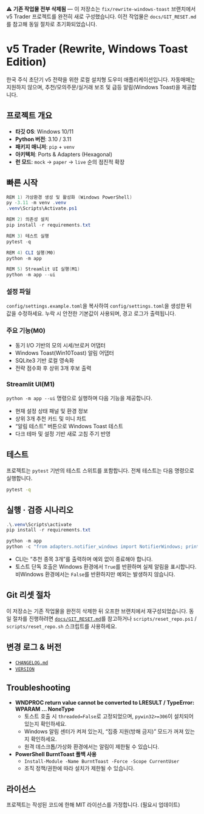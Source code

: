 ⚠️ **기존 작업물 전부 삭제됨** — 이 저장소는 `fix/rewrite-windows-toast` 브랜치에서 v5 Trader 프로젝트를 완전히 새로 구성했습니다. 이전 작업물은 `docs/GIT_RESET.md`를 참고해 동일 절차로 초기화되었습니다.

# v5 Trader (Rewrite, Windows Toast Edition)

한국 주식 초단기 v5 전략을 위한 로컬 설치형 도우미 애플리케이션입니다. 자동매매는 지원하지 않으며, 추천/모의주문/실거래 보조 및 급등 알림(Windows Toast)을 제공합니다.

## 프로젝트 개요
- **타깃 OS**: Windows 10/11
- **Python 버전**: 3.10 / 3.11
- **패키지 매니저**: `pip` + `venv`
- **아키텍처**: Ports & Adapters (Hexagonal)
- **런 모드**: `mock` → `paper` → `live` 순의 점진적 확장

## 빠른 시작
```powershell
REM 1) 가상환경 생성 및 활성화 (Windows PowerShell)
py -3.11 -m venv .venv
.venv\Scripts\Activate.ps1

REM 2) 의존성 설치
pip install -r requirements.txt

REM 3) 테스트 실행
pytest -q

REM 4) CLI 실행(M0)
python -m app

REM 5) Streamlit UI 실행(M1)
python -m app --ui
```

### 설정 파일
`config/settings.example.toml`을 복사하여 `config/settings.toml`을 생성한 뒤 값을 수정하세요. 누락 시 안전한 기본값이 사용되며, 경고 로그가 출력됩니다.

### 주요 기능(M0)
- 동기 I/O 기반의 모의 시세/브로커 어댑터
- Windows Toast(Win10Toast) 알림 어댑터
- SQLite3 기반 로컬 영속화
- 전략 점수화 후 상위 3개 후보 출력

### Streamlit UI(M1)
`python -m app --ui` 명령으로 실행하며 다음 기능을 제공합니다.
- 현재 설정 상태 패널 및 환경 정보
- 상위 3개 추천 카드 및 미니 차트
- “알림 테스트” 버튼으로 Windows Toast 테스트
- 다크 테마 및 설정 기반 새로 고침 주기 반영

## 테스트
프로젝트는 `pytest` 기반의 테스트 스위트를 포함합니다. 전체 테스트는 다음 명령으로 실행합니다.

```bash
pytest -q
```

## 실행 · 검증 시나리오
```powershell
.\.venv\Scripts\activate
pip install -r requirements.txt

python -m app
python -c "from adapters.notifier_windows import NotifierWindows; print(NotifierWindows().send('hello'))"
```

- CLI는 “추천 종목 3개”를 출력하며 예외 없이 종료해야 합니다.
- 토스트 단독 호출은 Windows 환경에서 `True`를 반환하며 실제 알림을 표시합니다. 비Windows 환경에서는 `False`를 반환하지만 예외는 발생하지 않습니다.

## Git 리셋 절차
이 저장소는 기존 작업물을 완전히 삭제한 뒤 오프한 브랜치에서 재구성되었습니다. 동일 절차를 진행하려면 [`docs/GIT_RESET.md`](docs/GIT_RESET.md)를 참고하거나 `scripts/reset_repo.ps1` / `scripts/reset_repo.sh` 스크립트를 사용하세요.

## 변경 로그 & 버전
- [`CHANGELOG.md`](CHANGELOG.md)
- [`VERSION`](VERSION)

## Troubleshooting
- **WNDPROC return value cannot be converted to LRESULT / TypeError: WPARAM … NoneType**
  - 토스트 호출 시 `threaded=False`로 고정되었으며, `pywin32>=306`이 설치되어 있는지 확인하세요.
  - Windows 알림 센터가 켜져 있는지, “집중 지원(방해 금지)” 모드가 꺼져 있는지 확인하세요.
  - 원격 데스크톱/가상화 환경에서는 알림이 제한될 수 있습니다.
- **PowerShell BurntToast 폴백 사용**
  - `Install-Module -Name BurntToast -Force -Scope CurrentUser`
  - 조직 정책/권한에 따라 설치가 제한될 수 있습니다.

## 라이선스
프로젝트는 작성된 코드에 한해 MIT 라이선스를 가정합니다. (필요시 업데이트)

